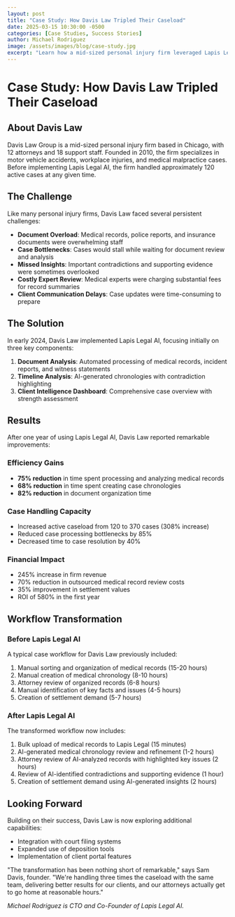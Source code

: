 ```yaml
---
layout: post
title: "Case Study: How Davis Law Tripled Their Caseload"
date: 2025-03-15 10:30:00 -0500
categories: [Case Studies, Success Stories]
author: Michael Rodriguez
image: /assets/images/blog/case-study.jpg
excerpt: "Learn how a mid-sized personal injury firm leveraged Lapis Legal AI to dramatically increase efficiency."
---
```


# Case Study: How Davis Law Tripled Their Caseload

## About Davis Law

Davis Law Group is a mid-sized personal injury firm based in Chicago, with 12 attorneys and 18 support staff. Founded in 2010, the firm specializes in motor vehicle accidents, workplace injuries, and medical malpractice cases. Before implementing Lapis Legal AI, the firm handled approximately 120 active cases at any given time.

## The Challenge

Like many personal injury firms, Davis Law faced several persistent challenges:

- **Document Overload**: Medical records, police reports, and insurance documents were overwhelming staff
- **Case Bottlenecks**: Cases would stall while waiting for document review and analysis
- **Missed Insights**: Important contradictions and supporting evidence were sometimes overlooked
- **Costly Expert Review**: Medical experts were charging substantial fees for record summaries
- **Client Communication Delays**: Case updates were time-consuming to prepare

## The Solution

In early 2024, Davis Law implemented Lapis Legal AI, focusing initially on three key components:

1. **Document Analysis**: Automated processing of medical records, incident reports, and witness statements
2. **Timeline Analysis**: AI-generated chronologies with contradiction highlighting
3. **Client Intelligence Dashboard**: Comprehensive case overview with strength assessment

## Results

After one year of using Lapis Legal AI, Davis Law reported remarkable improvements:

### Efficiency Gains
- **75% reduction** in time spent processing and analyzing medical records
- **68% reduction** in time spent creating case chronologies
- **82% reduction** in document organization time

### Case Handling Capacity
- Increased active caseload from 120 to 370 cases (308% increase)
- Reduced case processing bottlenecks by 85%
- Decreased time to case resolution by 40%

### Financial Impact
- 245% increase in firm revenue
- 70% reduction in outsourced medical record review costs
- 35% improvement in settlement values
- ROI of 580% in the first year

## Workflow Transformation

### Before Lapis Legal AI

A typical case workflow for Davis Law previously included:

1. Manual sorting and organization of medical records (15-20 hours)
2. Manual creation of medical chronology (8-10 hours)
3. Attorney review of organized records (6-8 hours)
4. Manual identification of key facts and issues (4-5 hours)
5. Creation of settlement demand (5-7 hours)

### After Lapis Legal AI

The transformed workflow now includes:

1. Bulk upload of medical records to Lapis Legal (15 minutes)
2. AI-generated medical chronology review and refinement (1-2 hours)
3. Attorney review of AI-analyzed records with highlighted key issues (2 hours)
4. Review of AI-identified contradictions and supporting evidence (1 hour)
5. Creation of settlement demand using AI-generated insights (2 hours)

## Looking Forward

Building on their success, Davis Law is now exploring additional capabilities:

- Integration with court filing systems
- Expanded use of deposition tools
- Implementation of client portal features

"The transformation has been nothing short of remarkable," says Sam Davis, founder. "We're handling three times the caseload with the same team, delivering better results for our clients, and our attorneys actually get to go home at reasonable hours."

*Michael Rodriguez is CTO and Co-Founder of Lapis Legal AI.*